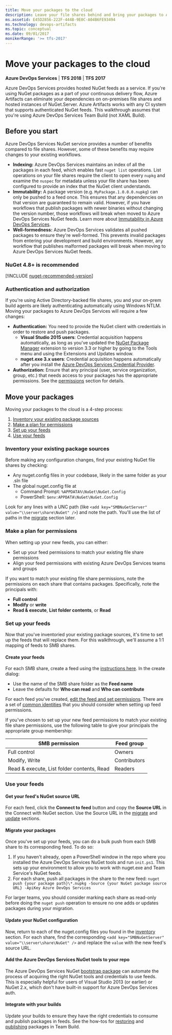 ```yaml
---
title: Move your packages to the cloud
description: Leave your file shares behind and bring your packages to Azure DevOps Services or Team Foundation Server
ms.assetid: E45D2856-222F-444B-9E0C-A04B6FE93494
ms.technology: devops-artifacts
ms.topic: conceptual
ms.date: 09/01/2017
monikerRange: '>= tfs-2017'
---
```


# Move your packages to the cloud

**Azure DevOps Services** | **TFS 2018** | **TFS 2017**

Azure DevOps Services provides hosted NuGet feeds as a service.
If you're using NuGet packages as a part of your continuous delivery flow,
Azure Artifacts can eliminate your dependencies on on-premises file shares and hosted instances of NuGet.Server.
Azure Artifacts works with any CI system that supports authenticated NuGet feeds.
This walkthrough assumes that you're using Azure DevOps Services Team Build (not XAML Build).

## Before you start

Azure DevOps Services NuGet service provides a number of benefits compared to file shares. However, some of these benefits may require changes to your existing workflows.

- **Indexing:** Azure DevOps Services maintains an index of all the packages in each feed, which enables fast `nuget list` operations.
  List operations on your file shares require the client to open every `nupkg` and examine the `nuspec` for metadata unless your
  file share has been configured to provide an index that the NuGet client understands.
- **Immutability:** A package version (e.g. `MyPackage.1.0.0.0.nupkg`) can only be pushed to a feed once.
  This ensures that any dependencies on that version are guaranteed to remain valid.
  However, if you have workflows that publish packages with newer binaries without changing the version number, those workflows will break when moved to Azure DevOps Services NuGet feeds. Learn more about [Immutability in Azure DevOps Services](../artifacts-key-concepts.md#immutability).
- **Well-formedness:** Azure DevOps Services validates all pushed packages to ensure they're well-formed.
  This prevents invalid packages from entering your development and build environments.
  However, any workflow that publishes malformed packages will break when moving to Azure DevOps Services NuGet feeds.

### NuGet 4.8+ is recommended

[!INCLUDE [nuget-recommended-version](../includes/nuget/nuget-recommended-version.md)]

### Authentication and authorization

If you're using Active Directory-backed file shares, you and your on-prem build agents are likely authenticating automatically using Windows NTLM.
Moving your packages to Azure DevOps Services will require a few changes:

- **Authentication:** You need to provide the NuGet client with credentials in order to restore and push packages.
  - **Visual Studio 2015 users**: Credential acquisition happens automatically, as long as you've updated the
    [NuGet Package Manager](../nuget/consume.md) extension to version 3.3 or higher by going to the Tools menu and using the Extensions and Updates window.
  - **nuget.exe 3.x users**: Credential acquisition happens automatically after you install the
    [Azure DevOps Services Credential Provider](../nuget/nuget-exe.md).
- **Authorization:** Ensure that any principal (user, service organization, group, etc.) that needs access to your packages has the appropriate permissions. See the [permissions](#make-a-plan-for-permissions) section for details.

## Move your packages

Moving your packages to the cloud is a 4-step process:

1.  [Inventory your existing package sources](#inventory-your-existing-package-sources)
1.  [Make a plan for permissions](#make-a-plan-for-permissions)
1.  [Set up your feeds](#set-up-your-feeds)
1.  [Use your feeds](#use-your-feeds)

<a name="inventory-your-existing-package-sources"></a>

### Inventory your existing package sources

Before making any configuration changes, find your existing NuGet file shares by checking:

- Any nuget.config files in your codebase, likely in the same folder as your .sln file
- The global nuget.config file at
  - Command Prompt: `%APPDATA%\NuGet\NuGet.Config`
  - PowerShell: `$env:APPDATA\NuGet\NuGet.Config`

Look for any lines with a UNC path (like `<add key="SMBNuGetServer" value="\\server\share\NuGet" />`) and note the path. You'll use the list of paths in the [migrate](#migrate-your-packages) section later.

<a name="make-a-plan-for-permissions"></a>

### Make a plan for permissions

When setting up your new feeds, you can either:

- Set up your feed permissions to match your existing file share permissions
- Align your feed permissions with existing Azure DevOps Services teams and groups

If you want to match your existing file share permissions, note the permissions on each share that contains packages.
Specifically, note the principals with:

- **Full control**
- **Modify** or **write**
- **Read & execute**, **List folder contents**, or **Read**

<a name="set-up-your-feeds"></a>

### Set up your feeds

Now that you've inventoried your existing package sources, it's time to set up the feeds that will replace them.
For this walkthrough, we'll assume a 1:1 mapping of feeds to SMB shares.

<a name="create-your-feeds"></a>

#### Create your feeds

For each SMB share, create a feed using the [instructions here](../feeds/create-feed.md). In the create dialog:

- Use the name of the SMB share folder as the **Feed name**
- Leave the defaults for **Who can read** and **Who can contribute**

For each feed you've created, [edit the feed and set permissions](../feeds/feed-permissions.md). There are a set of
[common identities](../feeds/feed-permissions.md) that you should consider when setting up feed permissions.

If you've chosen to set up your new feed permissions to match your existing file share permissions, use the following table to give
your principals the appropriate group membership:

| SMB permission                             | Feed group   |
| ------------------------------------------ | ------------ |
| Full control                               | Owners       |
| Modify, Write                              | Contributors |
| Read & execute, List folder contents, Read | Readers      |

<a name="use-your-feeds"></a>

### Use your feeds

#### Get your feed's NuGet source URL

For each feed, click the **Connect to feed** button and copy the **Source URL** in the Connect with NuGet section. Use the Source URL in the [migrate](#migrate-your-packages) and [update](#update-your-nuget-configuration) sections.

<a name="migrate-your-packages"></a>

#### Migrate your packages

Once you've set up your feeds, you can do a bulk push from each SMB share to its corresponding feed. To do so:

1.  If you haven't already, open a PowerShell window in the repo where you installed the Azure DevOps Services NuGet tools and run `init.ps1`.
    This sets up your environment to allow you to work with nuget.exe and Team Service's NuGet feeds.
1.  For each share, push all packages in the share to the new feed:
    `nuget push {your package path}\*.nupkg -Source {your NuGet package source URL} -ApiKey Azure DevOps Services`

For larger teams, you should consider marking each share as read-only before doing the `nuget push` operation to ensure no one adds or updates packages during your migration.

<a name="update-your-nuget-configuration"></a>

#### Update your NuGet configuration

Now, return to each of the nuget.config files you found in the [inventory](#inventory-your-existing-package-sources) section. For
each share, find the corresponding `<add key="SMBNuGetServer" value="\\server\share\NuGet" />` and replace the `value` with the new feed's source URL.

<a name="add-the-vsts-nuget-tools-to-your-repo"></a>

#### Add the Azure DevOps Services NuGet tools to your repo

The Azure DevOps Services NuGet [bootstrap package](bootstrap-nuget.md) can automate the process of acquiring the right NuGet tools and credentials to use feeds.
This is especially helpful for users of Visual Studio 2013 (or earlier) or NuGet 2.x, which don't have built-in support for Azure DevOps Services auth.

<a name="integrate-with-your-builds"></a>

#### Integrate with your builds

Update your builds to ensure they have the right credentials to consume and publish packages in feeds. See the how-tos for [restoring](/azure/devops/pipelines/packages/nuget-restore) and [publishing](/azure/devops/pipelines/artifacts/nuget) packages in Team Build.
